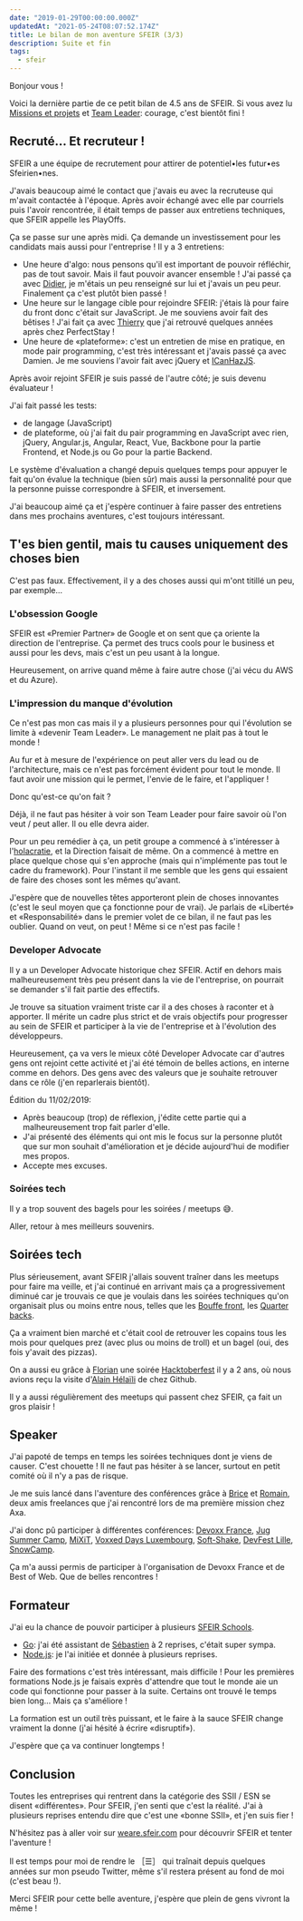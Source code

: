 ```yaml
---
date: "2019-01-29T00:00:00.000Z"
updatedAt: "2021-05-24T08:07:52.174Z"
title: Le bilan de mon aventure SFEIR (3/3)
description: Suite et fin
tags:
  - sfeir
---
```


Bonjour vous !

Voici la dernière partie de ce petit bilan de 4.5 ans de SFEIR. Si vous avez lu [Missions et projets](https://ehret.me/fr/sfeir-bilan-1-missions-et-projets) et [Team Leader](https://ehret.me/fr/sfeir-bilan-2-team-leader): courage, c'est bientôt fini !

## Recruté... Et recruteur !

SFEIR a une équipe de recrutement pour attirer de potentiel•les futur•es Sfeirien•nes.

J'avais beaucoup aimé le contact que j'avais eu avec la recruteuse qui m'avait contactée à l'époque. Après avoir échangé avec elle par courriels puis l'avoir rencontrée, il était temps de passer aux entretiens techniques, que SFEIR appelle les PlayOffs.

Ça se passe sur une après midi. Ça demande un investissement pour les candidats mais aussi pour l'entreprise ! Il y a 3 entretiens:

- Une heure d'algo: nous pensons qu'il est important de pouvoir réfléchir, pas de tout savoir. Mais il faut pouvoir avancer ensemble ! J'ai passé ça avec [Didier](https://twitter.com/DidierGirard), je m'étais un peu renseigné sur lui et j'avais un peu peur. Finalement ça c'est plutôt bien passé !
- Une heure sur le langage cible pour rejoindre SFEIR: j'étais là pour faire du front donc c'était sur JavaScript. Je me souviens avoir fait des bêtises ! J'ai fait ça avec [Thierry](https://twitter.com/laut3rry) que j'ai retrouvé quelques années après chez PerfectStay !
- Une heure de «plateforme»: c'est un entretien de mise en pratique, en mode pair programming, c'est très intéressant et j'avais passé ça avec Damien. Je me souviens l'avoir fait avec jQuery et [ICanHazJS](https://github.com/HenrikJoreteg/ICanHaz.js).

Après avoir rejoint SFEIR je suis passé de l'autre côté; je suis devenu évaluateur !

J'ai fait passé les tests:

- de langage (JavaScript)
- de plateforme, où j'ai fait du pair programming en JavaScript avec rien, jQuery, Angular.js, Angular, React, Vue, Backbone pour la partie Frontend, et Node.js ou Go pour la partie Backend.

Le système d'évaluation a changé depuis quelques temps pour appuyer le fait qu'on évalue la technique (bien sûr) mais aussi la personnalité pour que la personne puisse correspondre à SFEIR, et inversement.

J'ai beaucoup aimé ça et j'espère continuer à faire passer des entretiens dans mes prochains aventures, c'est toujours intéressant.

## T'es bien gentil, mais tu causes uniquement des choses bien

C'est pas faux. Effectivement, il y a des choses aussi qui m'ont titillé un peu, par exemple...

### L'obsession Google

SFEIR est «Premier Partner» de Google et on sent que ça oriente la direction de l'entreprise. Ça permet des trucs cools pour le business et aussi pour les devs, mais c'est un peu usant à la longue.

Heureusement, on arrive quand même à faire autre chose (j'ai vécu du AWS et du Azure).

### L'impression du manque d'évolution

Ce n'est pas mon cas mais il y a plusieurs personnes pour qui l'évolution se limite à «devenir Team Leader». Le management ne plait pas à tout le monde !

Au fur et à mesure de l'expérience on peut aller vers du lead ou de l'architecture, mais ce n'est pas forcément évident pour tout le monde. Il faut avoir une mission qui le permet, l'envie de le faire, et l'appliquer !

Donc qu'est-ce qu'on fait ?

Déjà, il ne faut pas hésiter à voir son Team Leader pour faire savoir où l'on veut / peut aller. Il ou elle devra aider.

Pour un peu remédier à ça, un petit groupe a commencé à s'intéresser à l'[holacratie](https://fr.wikipedia.org/wiki/Holacratie), et la Direction faisait de même. On a commencé à mettre en place quelque chose qui s'en approche (mais qui n'implémente pas tout le cadre du framework). Pour l'instant il me semble que les gens qui essaient de faire des choses sont les mêmes qu'avant.

J'espère que de nouvelles têtes apporteront plein de choses innovantes (c'est le seul moyen que ça fonctionne pour de vrai). Je parlais de «Liberté» et «Responsabilité» dans le premier volet de ce bilan, il ne faut pas les oublier. Quand on veut, on peut ! Même si ce n'est pas facile !

### Developer Advocate

Il y a un Developer Advocate historique chez SFEIR. Actif en dehors mais malheureusement très peu présent dans la vie de l'entreprise, on pourrait se demander s'il fait partie des effectifs.

Je trouve sa situation vraiment triste car il a des choses à raconter et à apporter. Il mérite un cadre plus strict et de vrais objectifs pour progresser au sein de SFEIR et participer à la vie de l'entreprise et à l'évolution des développeurs.

Heureusement, ça va vers le mieux côté Developer Advocate car d'autres gens ont rejoint cette activité et j'ai été témoin de belles actions, en interne comme en dehors. Des gens avec des valeurs que je souhaite retrouver dans ce rôle (j'en reparlerais bientôt).

Édition du 11/02/2019:

- Après beaucoup (trop) de réflexion, j'édite cette partie qui a malheureusement trop fait parler d'elle.
- J'ai présenté des éléments qui ont mis le focus sur la personne plutôt que sur mon souhait d'amélioration et je décide aujourd'hui de modifier mes propos.
- Accepte mes excuses.

### Soirées tech

Il y a trop souvent des bagels pour les soirées / meetups :sweat_smile:.

Aller, retour à mes meilleurs souvenirs.

## Soirées tech

Plus sérieusement, avant SFEIR j'allais souvent traîner dans les meetups pour faire ma veille, et j'ai continué en arrivant mais ça a progressivement diminué car je trouvais ce que je voulais dans les soirées techniques qu'on organisait plus ou moins entre nous, telles que les [Bouffe front](https://github.com/Sfeir/bouffe-front), les [Quarter backs](https://github.com/Sfeir/quarter-backs).

Ça a vraiment bien marché et c'était cool de retrouver les copains tous les mois pour quelques prez (avec plus ou moins de troll) et un bagel (oui, des fois y'avait des pizzas).

On a aussi eu grâce à [Florian](https://twitter.com/florpeliere) une soirée [Hacktoberfest](https://hacktoberfest.digitalocean.com/) il y a 2 ans, où nous avions reçu la visite d'[Alain Hélaïli](https://twitter.com/AlainHelaili) de chez Github.

Il y a aussi régulièrement des meetups qui passent chez SFEIR, ça fait un gros plaisir !

## Speaker

J'ai papoté de temps en temps les soirées techniques dont je viens de causer. C'est chouette ! Il ne faut pas hésiter à se lancer, surtout en petit comité où il n'y a pas de risque.

Je me suis lancé dans l'aventure des conférences grâce à [Brice](https://twitter.com/blep) et [Romain](https://twitter.com/rmat0n), deux amis freelances que j'ai rencontré lors de ma première mission chez Axa.

J'ai donc pû participer à différentes conférences: [Devoxx France](https://www.devoxx.fr/), [Jug Summer Camp](http://www.jugsummercamp.org/), [MiXiT](https://mixitconf.org/), [Voxxed Days Luxembourg](https://voxxeddays.com/luxembourg/), [Soft-Shake](http://www.soft-shake.ch/), [DevFest Lille](https://devfest-2018.gdglille.org/), [SnowCamp](http://snowcamp.io/).

Ça m'a aussi permis de participer à l'organisation de Devoxx France et de Best of Web. Que de belles rencontres !

## Formateur

J'ai eu la chance de pouvoir participer à plusieurs [SFEIR Schools](https://www.sfeir.com/formation/school/).

- [Go](https://www.sfeir.com/formation/school/go-200/): j'ai été assistant de [Sébastien](https://twitter.com/sebastienfriess) à 2 reprises, c'était super sympa.
- [Node.js](https://www.sfeir.com/formation/school/node-200/): je l'ai initiée et donnée à plusieurs reprises.

Faire des formations c'est très intéressant, mais difficile ! Pour les premières formations Node.js je faisais exprès d'attendre que tout le monde aie un code qui fonctionne pour passer à la suite. Certains ont trouvé le temps bien long... Mais ça s'améliore !

La formation est un outil très puissant, et le faire à la sauce SFEIR change vraiment la donne (j'ai hésité à écrire «disruptif»).

J'espère que ça va continuer longtemps !

## Conclusion

Toutes les entreprises qui rentrent dans la catégorie des SSII / ESN se disent «différentes». Pour SFEIR, j'en senti que c'est la réalité. J'ai à plusieurs reprises entendu dire que c'est une «bonne SSII», et j'en suis fier !

N'hésitez pas à aller voir sur [weare.sfeir.com](https://weare.sfeir.com/) pour découvrir SFEIR et tenter l'aventure !

Il est temps pour moi de rendre le ［☰］ qui traînait depuis quelques années sur mon pseudo Twitter, même s'il restera présent au fond de moi (c'est beau !).

Merci SFEIR pour cette belle aventure, j'espère que plein de gens vivront la même !
